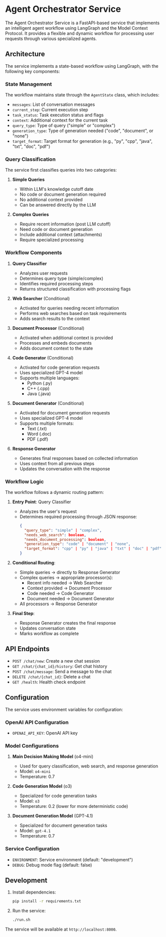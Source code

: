 # Agent Orchestrator Service

The Agent Orchestrator Service is a FastAPI-based service that implements an intelligent agent workflow using LangGraph and the Model Context Protocol. It provides a flexible and dynamic workflow for processing user requests through various specialized agents.

## Architecture

The service implements a state-based workflow using LangGraph, with the following key components:

### State Management

The workflow maintains state through the `AgentState` class, which includes:
- `messages`: List of conversation messages
- `current_step`: Current execution step
- `task_status`: Task execution status and flags
- `context`: Additional context for the current task
- `query_type`: Type of query ("simple" or "complex")
- `generation_type`: Type of generation needed ("code", "document", or "none")
- `target_format`: Target format for generation (e.g., "py", "cpp", "java", "txt", "doc", "pdf")

### Query Classification

The service first classifies queries into two categories:

1. **Simple Queries**
   - Within LLM's knowledge cutoff date
   - No code or document generation required
   - No additional context provided
   - Can be answered directly by the LLM

2. **Complex Queries**
   - Require recent information (post LLM cutoff)
   - Need code or document generation
   - Include additional context (attachments)
   - Require specialized processing

### Workflow Components

1. **Query Classifier**
   - Analyzes user requests
   - Determines query type (simple/complex)
   - Identifies required processing steps
   - Returns structured classification with processing flags

2. **Web Searcher** (Conditional)
   - Activated for queries needing recent information
   - Performs web searches based on task requirements
   - Adds search results to the context

3. **Document Processor** (Conditional)
   - Activated when additional context is provided
   - Processes and embeds documents
   - Adds document context to the state

4. **Code Generator** (Conditional)
   - Activated for code generation requests
   - Uses specialized GPT-4 model
   - Supports multiple languages:
     - Python (.py)
     - C++ (.cpp)
     - Java (.java)

5. **Document Generator** (Conditional)
   - Activated for document generation requests
   - Uses specialized GPT-4 model
   - Supports multiple formats:
     - Text (.txt)
     - Word (.doc)
     - PDF (.pdf)

6. **Response Generator**
   - Generates final responses based on collected information
   - Uses context from all previous steps
   - Updates the conversation with the response

### Workflow Logic

The workflow follows a dynamic routing pattern:

1. **Entry Point**: Query Classifier
   - Analyzes the user's request
   - Determines required processing through JSON response:
     ```json
     {
       "query_type": "simple" | "complex",
       "needs_web_search": boolean,
       "needs_document_processing": boolean,
       "generation_type": "code" | "document" | "none",
       "target_format": "cpp" | "py" | "java" | "txt" | "doc" | "pdf" | "none"
     }
     ```

2. **Conditional Routing**:
   - Simple queries → directly to Response Generator
   - Complex queries → appropriate processor(s):
     - Recent info needed → Web Searcher
     - Context provided → Document Processor
     - Code needed → Code Generator
     - Document needed → Document Generator
   - All processors → Response Generator

3. **Final Step**:
   - Response Generator creates the final response
   - Updates conversation state
   - Marks workflow as complete

## API Endpoints

- `POST /chat/new`: Create a new chat session
- `GET /chat/{chat_id}/history`: Get chat history
- `POST /chat/message`: Send a message to the chat
- `DELETE /chat/{chat_id}`: Delete a chat
- `GET /health`: Health check endpoint

## Configuration

The service uses environment variables for configuration:

### OpenAI API Configuration
- `OPENAI_API_KEY`: OpenAI API key

### Model Configurations
1. **Main Decision Making Model** (o4-mini)
   - Used for query classification, web search, and response generation
   - Model: `o4-mini`
   - Temperature: 0.7

2. **Code Generation Model** (o3)
   - Specialized for code generation tasks
   - Model: `o3`
   - Temperature: 0.2 (lower for more deterministic code)

3. **Document Generation Model** (GPT-4.1)
   - Specialized for document generation tasks
   - Model: `gpt-4.1`
   - Temperature: 0.7

### Service Configuration
- `ENVIRONMENT`: Service environment (default: "development")
- `DEBUG`: Debug mode flag (default: false)

## Development

1. Install dependencies:
   ```bash
   pip install -r requirements.txt
   ```

2. Run the service:
   ```bash
   ./run.sh
   ```

The service will be available at `http://localhost:8000`. 